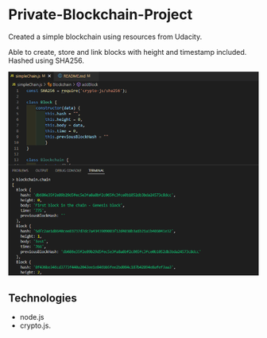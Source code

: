 # Private-Blockchain-Project
Created a simple blockchain using resources from Udacity.

Able to create, store and link blocks with height and timestamp included. Hashed using SHA256.

<p align="center">
    <img src="PrivateBlockChain/Images/Terminal.png" width="600"/>
</p>


## Technologies

- node.js 
- crypto.js.
